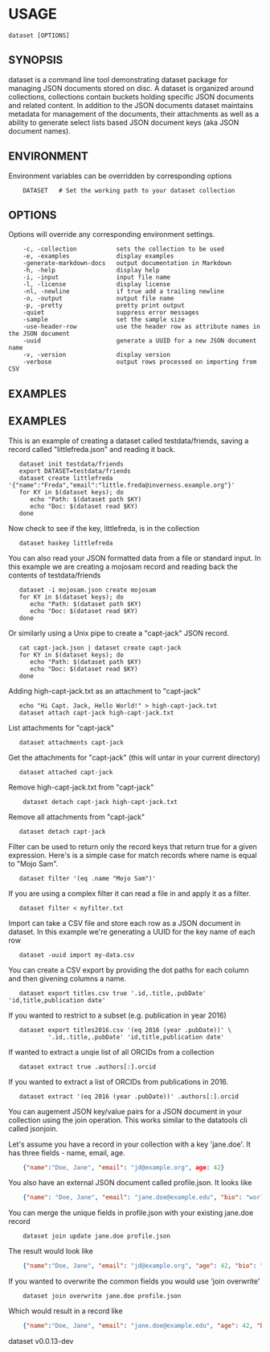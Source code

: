 
# USAGE

	dataset [OPTIONS]

## SYNOPSIS


dataset is a command line tool demonstrating dataset package for managing 
JSON documents stored on disc. A dataset is organized around collections,
collections contain buckets holding specific JSON documents and related content.
In addition to the JSON documents dataset maintains metadata for management
of the documents, their attachments as well as a ability to generate select lists
based JSON document keys (aka JSON document names).



## ENVIRONMENT

Environment variables can be overridden by corresponding options

```
    DATASET   # Set the working path to your dataset collection
```

## OPTIONS

Options will override any corresponding environment settings.

```
    -c, -collection           sets the collection to be used
    -e, -examples             display examples
    -generate-markdown-docs   output documentation in Markdown
    -h, -help                 display help
    -i, -input                input file name
    -l, -license              display license
    -nl, -newline             if true add a trailing newline
    -o, -output               output file name
    -p, -pretty               pretty print output
    -quiet                    suppress error messages
    -sample                   set the sample size
    -use-header-row           use the header row as attribute names in the JSON document
    -uuid                     generate a UUID for a new JSON document name
    -v, -version              display version
    -verbose                  output rows processed on importing from CSV
```


## EXAMPLES


## EXAMPLES

This is an example of creating a dataset called testdata/friends, saving
a record called "littlefreda.json" and reading it back.

```shell
   dataset init testdata/friends
   export DATASET=testdata/friends
   dataset create littlefreda '{"name":"Freda","email":"little.freda@inverness.example.org"}'
   for KY in $(dataset keys); do
      echo "Path: $(dataset path $KY) 
      echo "Doc: $(dataset read $KY)
   done
```

Now check to see if the key, littlefreda, is in the collection

```shell
   dataset haskey littlefreda
```

You can also read your JSON formatted data from a file or standard input.
In this example we are creating a mojosam record and reading back the contents
of testdata/friends

```shell
   dataset -i mojosam.json create mojosam
   for KY in $(dataset keys); do
      echo "Path: $(dataset path $KY) 
      echo "Doc: $(dataset read $KY)
   done
```

Or similarly using a Unix pipe to create a "capt-jack" JSON record.

```shell
   cat capt-jack.json | dataset create capt-jack
   for KY in $(dataset keys); do
      echo "Path: $(dataset path $KY) 
      echo "Doc: $(dataset read $KY)
   done
```

Adding high-capt-jack.txt as an attachment to "capt-jack"

```shell
   echo "Hi Capt. Jack, Hello World!" > high-capt-jack.txt
   dataset attach capt-jack high-capt-jack.txt
```

List attachments for "capt-jack"

```shell
   dataset attachments capt-jack
```

Get the attachments for "capt-jack" (this will untar in your current directory)

```shell
   dataset attached capt-jack
```

Remove high-capt-jack.txt from "capt-jack"

```shell
    dataset detach capt-jack high-capt-jack.txt
```

Remove all attachments from "capt-jack"

```shell
   dataset detach capt-jack
```

Filter can be used to return only the record keys that return true for a given
expression. Here's is a simple case for match records where name is equal to
"Mojo Sam".

```shell
   dataset filter '(eq .name "Mojo Sam")'
```

If you are using a complex filter it can read a file in and apply it as a filter.

```shell
   dataset filter < myfilter.txt
```

Import can take a CSV file and store each row as a JSON document in dataset. In
this example we're generating a UUID for the key name of each row

```shell
   dataset -uuid import my-data.csv
```

You can create a CSV export by providing the dot paths for each column and
then givening columns a name.

```shell
   dataset export titles.csv true '.id,.title,.pubDate' 'id,title,publication date'
```
   
If you wanted to restrict to a subset (e.g. publication in year 2016)

```shell
   dataset export titles2016.csv '(eq 2016 (year .pubDate))' \
           '.id,.title,.pubDate' 'id,title,publication date'
```

If wanted to extract a unqie list of all ORCIDs from a collection 

```shell
   dataset extract true .authors[:].orcid
```

If you wanted to extract a list of ORCIDs from publications in 2016.

```shell
   dataset extract '(eq 2016 (year .pubDate))' .authors[:].orcid
```


You can augement JSON key/value pairs for a JSON document in your collection
using the join operation. This works similar to the datatools cli called jsonjoin.

Let's assume you have a record in your collection with a key 'jane.doe'. It has
three fields - name, email, age.  

```json
    {"name":"Doe, Jane", "email": "jd@example.org", age: 42}
```

You also have an external JSON document called profile.json. It looks like

```json
    {"name": "Doe, Jane", "email": "jane.doe@example.edu", "bio": "world renowned geophysist"}
```

You can merge the unique fields in profile.json with your existing jane.doe record

```shell
    dataset join update jane.doe profile.json
```

The result would look like

```json
    {"name":"Doe, Jane", "email": "jd@example.org", "age": 42, "bio": "renowned geophysist"}
```

If you wanted to overwrite the common fields you would use 'join overwrite'

```shell
    dataset join overwrite jane.doe profile.json
```

Which would result in a record like

```json
    {"name":"Doe, Jane", "email": "jane.doe@example.edu", "age": 42, "bio": "renowned geophysist"}
```



dataset v0.0.13-dev
